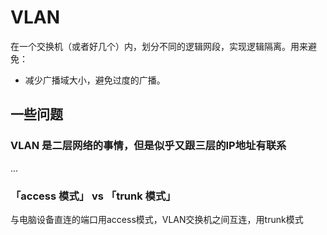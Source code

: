 # VLAN

在一个交换机（或者好几个）内，划分不同的逻辑网段，实现逻辑隔离。用来避免：

- 减少广播域大小，避免过度的广播。

## 一些问题

### VLAN 是二层网络的事情，但是似乎又跟三层的IP地址有联系

...

### 「access 模式」 vs 「trunk 模式」

与电脑设备直连的端口用access模式，VLAN交换机之间互连，用trunk模式
